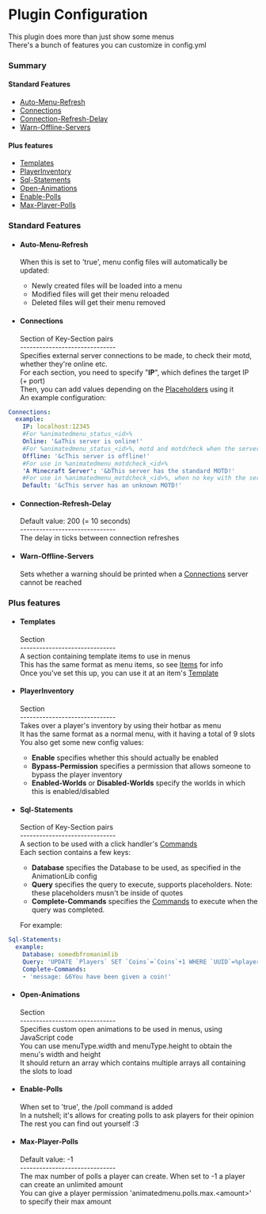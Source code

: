 # Plugin Configuration #
This plugin does more than just show some menus  
There's a bunch of features you can customize in config.yml  
### Summary ###
#### Standard Features ####
- [Auto-Menu-Refresh](#user-content-auto-menu-refresh)
- [Connections](#user-content-connections)
- [Connection-Refresh-Delay](#user-content-connection-refresh-delay)
- [Warn-Offline-Servers](#user-content-warn-offline-servers)

#### Plus features ####
- [Templates](#user-content-templates)
- [PlayerInventory](#user-content-playerinventory)
- [Sql-Statements](#user-content-sql-statements)
- [Open-Animations](#user-content-open-animations)
- [Enable-Polls](#user-content-enable-polls)
- [Max-Player-Polls](#user-content-max-player-polls)

### Standard Features ###
- #### Auto-Menu-Refresh ####
  When this is set to 'true', menu config files will automatically be updated:  
    - Newly created files will be loaded into a menu
    - Modified files will get their menu reloaded
    - Deleted files will get their menu removed


- #### Connections ####
  Section of Key-Section pairs  
  \------------------------------  
  Specifies external server connections to be made, to check their motd, whether they're online etc.  
  For each section, you need to specify "**IP**", which defines the target IP (+ port)  
  Then, you can add values depending on the [Placeholders](placeholders.md) using it  
  An example configuration:  

```YAML
Connections:
  example:
    IP: localhost:12345
    #For %animatedmenu_status_<id>%
    Online: '&aThis server is online!'
    #For %animatedmenu_status_<id>%, motd and motdcheck when the server isn't online
    Offline: '&cThis server is offline!'
    #For use in %animatedmenu_motdcheck_<id>%
    'A Minecraft Server': '&bThis server has the standard MOTD!'
    #For use in %animatedmenu_motdcheck_<id>%, when no key with the server's MOTD can be found
    Default: '&cThis server has an unknown MOTD!'
```

- #### Connection-Refresh-Delay ####
  Default value: 200 (= 10 seconds)  
  \------------------------------  
  The delay in ticks between connection refreshes  

- #### Warn-Offline-Servers ####
  Sets whether a warning should be printed when a [Connections](#user-content-connections) server cannot be reached  

### Plus features ###
- #### Templates ####
  Section  
  \------------------------------  
  A section containing template items to use in menus  
  This has the same format as menu items, so see [Items](items.md) for info  
  Once you've set this up, you can use it at an item's [Template](items.md#template)  

- #### PlayerInventory ####
  Section  
  \------------------------------  
  Takes over a player's inventory by using their hotbar as menu  
  It has the same format as a normal menu, with it having a total of 9 slots  
  You also get some new config values:  
    - **Enable** specifies whether this should actually be enabled
    - **Bypass-Permission** specifies a permission that allows someone to bypass the player inventory
    - **Enabled-Worlds** or **Disabled-Worlds** specify the worlds in which this is enabled/disabled


- #### Sql-Statements ####
  Section of Key-Section pairs  
  \------------------------------  
  A section to be used with a click handler's [Commands](click_handlers.md#commands)  
  Each section contains a few keys:  
    - **Database** specifies the Database to be used, as specified in the AnimationLib config
    - **Query** specifies the query to execute, supports placeholders. Note: these placeholders musn't be inside of quotes
    - **Complete-Commands** specifies the [Commands](click_handlers.md#commands) to execute when the query was completed.

  For example:  

```YAML
Sql-Statements:
  example:
    Database: somedbfromanimlib
    Query: 'UPDATE `Players` SET `Coins`=`Coins`+1 WHERE `UUID`=%player_uuid%'
    Complete-Commands:
    - 'message: &6You have been given a coin!'
```

- #### Open-Animations ####
  Section  
  \------------------------------  
  Specifies custom open animations to be used in menus, using JavaScript code  
  You can use menuType.width and menuType.height to obtain the menu's width and height  
  It should return an array which contains multiple arrays all containing the slots to load  

- #### Enable-Polls ####
  When set to 'true', the /poll command is added  
  In a nutshell; it's allows for creating polls to ask players for their opinion  
  The rest you can find out yourself :3  

- #### Max-Player-Polls ####
  Default value: -1  
  \------------------------------  
  The max number of polls a player can create. When set to -1 a player can create an unlimited amount  
  You can give a player permission 'animatedmenu.polls.max.&lt;amount&gt;' to specify their max amount  

